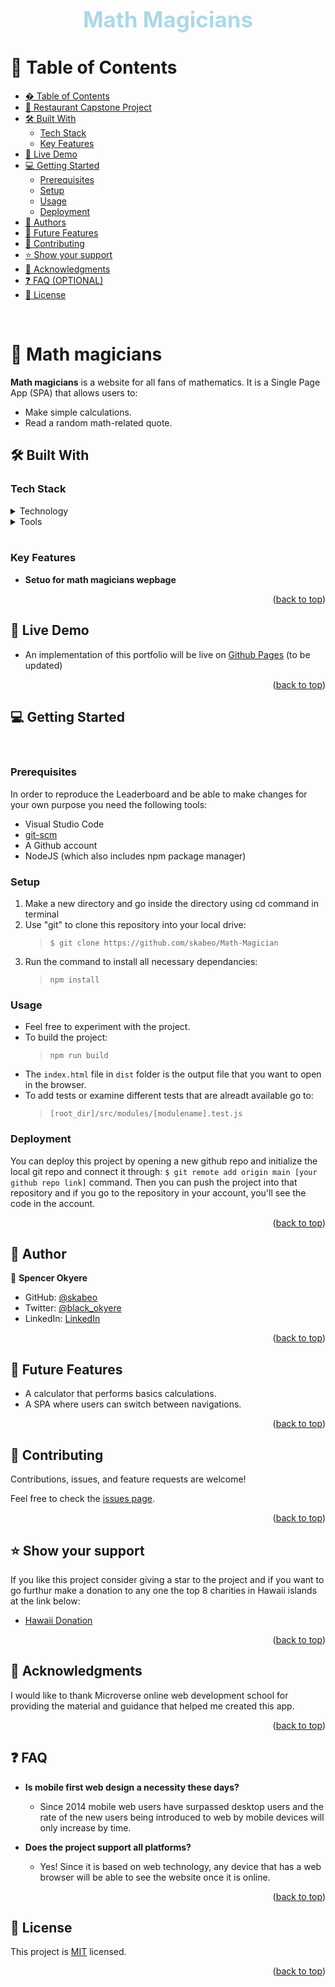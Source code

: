 <a id="readme-top"></a>

<div align="center">
  <!-- You are encouraged to replace this logo with your own! Otherwise you can also remove it. -->
    <br>
  <h1 style="font-size: 35px; color: lightblue"><b>Math Magicians</b></h1>

</div>

<!-- TABLE OF CONTENTS -->


# 📗 Table of Contents <a id="table-of-contents"></a>

- [� Table of Contents](#table-of-contents)
- [📖 Restaurant Capstone Project ](#about-project)
- [🛠 Built With ](#built-with)
  - [Tech Stack ](#tech-stack)
  - [Key Features ](#key-features)
- [🚀 Live Demo ](#live-demo)
- [💻 Getting Started ](#getting-started)
  - [Prerequisites](#prerequisites)
  - [Setup](#setup)
  - [Usage](#usage)
  - [Deployment](#deployment)
- [👥 Authors ](#authors)
- [🔭 Future Features ](#future-features)
- [🤝 Contributing ](#contributing)
- [⭐️ Show your support ](#️show-your-support)
- [🙏 Acknowledgments ](#acknowledgements)
- [❓ FAQ (OPTIONAL) ](#faq)
- [📝 License ](#license)

<br>
<!-- PROJECT DESCRIPTION -->

# 📖 Math magicians <a id="about-project"></a>

**Math magicians** is a website for all fans of mathematics. It is a Single Page App (SPA) that allows users to:

- Make simple calculations.
- Read a random math-related quote.

## 🛠 Built With <a id="built-with"></a>

### Tech Stack <a id="tech-stack"></a>

<details>
  <summary>Technology</summary>
  <ul>
    <li><a href="https://en.wikipedia.org/wiki/HTML">HTML</a></li>
    <li><a href="https://en.wikipedia.org/wiki/CSS">CSS</a></li>
    <li><a href="https://developer.mozilla.org/en-US/docs/Web/JavaScript">Javascript</a></li>
    </ul>
</details>

<details>
  <summary>Tools</summary>
  <ul>
    <li><a href="https://code.visualstudio.com/">VSCode</a></li>
    <li><a href="https://git-scm.com/">Git</a></li>
    <li><a href="https://reactjs.org">React.js</a></li>
  </ul>
</details>
<br/>
<!-- Features -->

### Key Features <a id="key-features"></a>

- **Setuo for math magicians wepbage**

<p align="right">(<a href="#readme-top">back to top</a>)</p>

<!-- LIVE DEMO -->

## 🚀 Live Demo <a id="live-demo"></a>

- An implementation of this portfolio will be live on [Github Pages](https://skabeo.github.io/Math-Magician/dist/) (to be updated)

<p align="right">(<a href="#readme-top">back to top</a>)</p>

<!-- GETTING STARTED -->

## 💻 Getting Started <a id="getting-started"></a>
<br>

### Prerequisites

In order to reproduce the Leaderboard and be able to make changes for your own purpose you need the following tools:
  - Visual Studio Code
  - <a href="https://git-scm.com/">git-scm</a>
  - A Github account
  - NodeJS (which also includes npm package manager)

### Setup

  1. Make a new directory and go inside the directory using cd command in terminal
  2. Use "git" to clone this repository into your local drive:
      >```$ git clone https://github.com/skabeo/Math-Magician```
  3. Run the command to install all necessary dependancies:
      >``` npm install ```

### Usage

  - Feel free to experiment with the project.
  - To build the project: 
    >``` npm run build ```
  - The `index.html` file in `dist` folder is the output file that you want to open in the browser.
  - To add tests or examine different tests that are alreadt available go to:
    >``` [root_dir]/src/modules/[modulename].test.js ```

### Deployment

You can deploy this project by opening a new github repo and initialize the local git repo and connect it through: ```$ git remote add origin main [your github repo link]``` command.
Then you can push the project into that repository and if you go to the repository in your account, you'll see the code in the account.

<p align="right">(<a href="#readme-top">back to top</a>)</p>


<!-- AUTHORS -->

## 👥 Author <a id="authors"></a>


👤 **Spencer Okyere**

- GitHub: [@skabeo](https://github.com/skabeo)
- Twitter: [@black_okyere](https://twitter.com/black_okyere)
- LinkedIn: [LinkedIn](https://linkedin.com/in/okyere-spencer-9b602623b)


<p align="right">(<a href="#readme-top">back to top</a>)</p>

<!-- FUTURE FEATURES -->

## 🔭 Future Features <a id="future-features"></a>

- A calculator that performs basics calculations.
- A SPA where users can switch between navigations.

<p align="right">(<a href="#readme-top">back to top</a>)</p>


<!-- CONTRIBUTING -->

## 🤝 Contributing <a id="contributing"></a>

Contributions, issues, and feature requests are welcome!

Feel free to check the [issues page](https://github.com/skabeo/Math-Magician/issues).

<p align="right">(<a href="#readme-top">back to top</a>)</p>

<!-- SUPPORT -->

## ⭐️ Show your support <a id="support"></a>

If you like this project consider giving a star to the project and if you want to go furthur make a donation to any one the top 8 charities in Hawaii islands at the link below:

-   [Hawaii Donation](https://www.hawaii-guide.com/the-top-8-charities-you-should-donate-to-in-hawaii)

<p align="right">(<a href="#readme-top">back to top</a>)</p>
<!-- ACKNOWLEDGEMENTS -->

## 🙏 Acknowledgments <a id="acknowledgements"></a>

I would like to thank Microverse online web development school for providing the material and guidance that helped me created this app.

<p align="right">(<a href="#readme-top">back to top</a>)</p>

<!-- FAQ (optional) -->

## ❓ FAQ <a id="faq"></a>

- **Is mobile first web design a necessity these days?**

  - Since 2014 mobile web users have surpassed desktop users and the rate of the new users being introduced to web by mobile devices will only increase by time.
- **Does the project support all platforms?**
  - Yes! Since it is based on web technology, any device that has a web browser will be able to see the website once it is online.

<p align="right">(<a href="#readme-top">back to top</a>)</p>

<!-- LICENSE -->

## 📝 License <a id="license"></a>

This project is [MIT](https://github.com/skabeo/Math-Magician/blob/develop/LICENSE) licensed.

<p align="right">(<a href="#readme-top">back to top</a>)</p>
